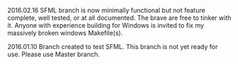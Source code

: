 
2016.02.16 SFML branch is now minimally functional but not feature complete,
well tested, or at all documented.  The brave are free to tinker with it.
Anyone with experience building for Windows is invited to fix my massively
broken windows Makefile(s).

2016.01.10 Branch created to test SFML.  This branch is not yet ready for use.
Please use Master branch.
